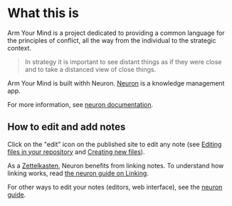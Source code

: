 # What this is

Arm Your Mind is a project dedicated to providing a common language for the principles of conflict, all the way from the individual to the strategic context.

> In strategy it is important to see distant things as if they were close and to take a distanced view of close things.

Arm Your Mind is built withh Neuron. [Neuron] is a knowledge management app.

For more information, see [neuron documentation][neuron].

## How to edit and add notes

Click on the "edit" icon on the published site to edit any note (see [Editing files in your repository](https://help.github.com/en/github/managing-files-in-a-repository/editing-files-in-your-repository) and [Creating new files](https://help.github.com/en/github/managing-files-in-a-repository/creating-new-files)).

As a [Zettelkasten](https://en.wikipedia.org/wiki/Zettelkasten), Neuron benefits from linking notes. To understand how linking works, read [the neuron guide on Linking][linking].

For other ways to edit your notes (editors, web interface), see the [neuron guide][create].

[neuron]: https://neuron.zettel.page/
[examples]: https://neuron.zettel.page/examples.html
[linking]: https://neuron.zettel.page/linking.html
[create]: https://neuron.zettel.page/create.html
